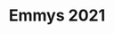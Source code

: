 ---
title: "Emmys 2021"
layout: json-show
show: emmys
year: '2021'
permalink: /api/emmys/2021/index.json
---